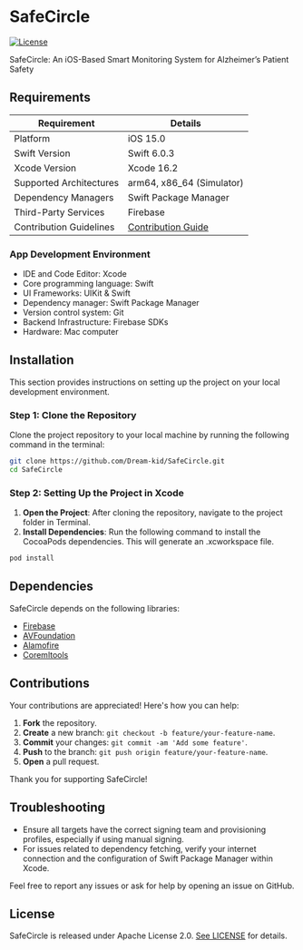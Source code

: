 # SafeCircle
[![License](https://img.shields.io/badge/License-Apache_2.0-blue.svg)](https://opensource.org/licenses/Apache-2.0)

SafeCircle: An iOS-Based Smart Monitoring System for Alzheimer’s Patient Safety


## Requirements

| Requirement            | Details                                          |
|------------------------|--------------------------------------------------|
| Platform               | iOS 15.0                                        |
| Swift Version          | Swift 6.0.3                                       |
| Xcode Version          | Xcode 16.2                                      |
| Supported Architectures| arm64, x86_64 (Simulator)                        |
| Dependency Managers    | Swift Package Manager                            |
| Third-Party Services   | Firebase                                         |
| Contribution Guidelines| [Contribution Guide](#contributions)             |


### App Development Environment
* IDE and Code Editor: Xcode
* Core programming language: Swift
* UI Frameworks: UIKit & Swift
* Dependency manager: Swift Package Manager
* Version control system: Git
* Backend Infrastructure: Firebase SDKs
* Hardware: Mac computer


## Installation

This section provides instructions on setting up the project on your local development environment.

### Step 1: Clone the Repository

Clone the project repository to your local machine by running the following command in the terminal:

```bash
git clone https://github.com/Dream-kid/SafeCircle.git
cd SafeCircle
```

### Step 2: Setting Up the Project in Xcode
1. **Open the Project**: After cloning the repository, navigate to the project folder in Terminal.
2. **Install Dependencies**: Run the following command to install the CocoaPods dependencies. This will generate an .xcworkspace file.
```bash
pod install
```

## Dependencies

SafeCircle depends on the following libraries:

- [Firebase](https://github.com/firebase/firebase-ios-sdk)
- [AVFoundation](https://github.com/theos/sdks/tree/master/iPhoneOS9.3.sdk/System/Library/Frameworks/AVFoundation.framework)
- [Alamofire](https://github.com/Alamofire/Alamofire)
- [Coremltools](https://github.com/apple/coremltools)


## Contributions
Your contributions are appreciated! Here's how you can help:

1. **Fork** the repository.
2. **Create** a new branch: `git checkout -b feature/your-feature-name`.
3. **Commit** your changes: `git commit -am 'Add some feature'`.
4. **Push** to the branch: `git push origin feature/your-feature-name`.
5. **Open** a pull request.

Thank you for supporting SafeCircle!



## Troubleshooting
- Ensure all targets have the correct signing team and provisioning profiles, especially if using manual signing.
- For issues related to dependency fetching, verify your internet connection and the configuration of Swift Package Manager within Xcode.

Feel free to report any issues or ask for help by opening an issue on GitHub.



## License

SafeCircle is released under Apache License 2.0. [See LICENSE](https://github.com/Dream-kid/SafeCircle/blob/main/LICENSE) for details.
